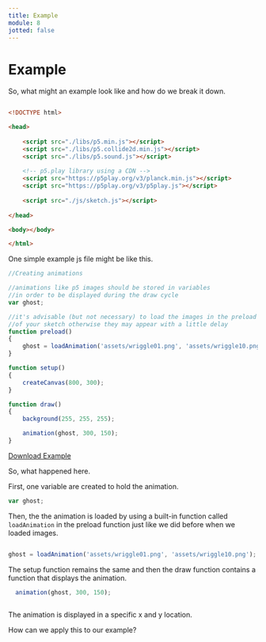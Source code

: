 ```yaml
---
title: Example
module: 8
jotted: false
---
```


# Example

So, what might an example look like and how do we break it down.

```html

<!DOCTYPE html>

<head>
    
    <script src="./libs/p5.min.js"></script>
    <script src="./libs/p5.collide2d.min.js"></script>
    <script src="./libs/p5.sound.js"></script>
    
    <!-- p5.play library using a CDN -->
    <script src="https://p5play.org/v3/planck.min.js"></script>
    <script src="https://p5play.org/v3/p5play.js"></script>
    
    <script src="./js/sketch.js"></script>
    
</head>

<body></body>

</html>

```

One simple example js file might be like this.

```js
//Creating animations

//animations like p5 images should be stored in variables
//in order to be displayed during the draw cycle
var ghost;

//it's advisable (but not necessary) to load the images in the preload function
//of your sketch otherwise they may appear with a little delay
function preload()
{
    ghost = loadAnimation('assets/wriggle01.png', 'assets/wriggle10.png');
}

function setup()
{
    createCanvas(800, 300);
}

function draw()
{
    background(255, 255, 255);

    animation(ghost, 300, 150);
}

```

<a href="https://github.com/Montana-Media-Arts/220_CreativeCoding2-Spring2023-Samples/blob/main/Week%208/Simple%20p5play%20example.zip" target="_blank">Download Example</a>

So, what happened here.

First, one variable are created to hold the animation.

```js
var ghost;
```

Then, the the animation is loaded by using a built-in function called `loadAnimation` in the preload function just like we did before when we loaded images.

```js

ghost = loadAnimation('assets/wriggle01.png', 'assets/wriggle10.png');


```

The setup function remains the same and then the draw function contains a function that displays the animation.

```js
  animation(ghost, 300, 150);
 
```

The animation is displayed in a specific x and y location.

How can we apply this to our example?
